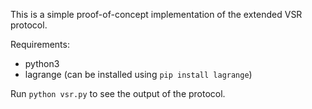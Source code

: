 This is a simple proof-of-concept implementation of the extended VSR protocol.

Requirements:
- python3
- lagrange (can be installed using `pip install lagrange`)

Run `python vsr.py` to see the output of the protocol.
